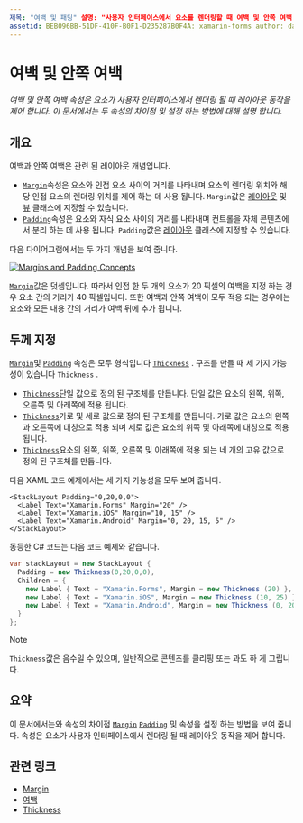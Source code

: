 ```yaml
---
제목: "여백 및 패딩" 설명: "사용자 인터페이스에서 요소를 렌더링할 때 여백 및 안쪽 여백 속성은 레이아웃 동작을 제어 합니다. 이 문서에서는 두 속성의 차이점 및 설정 하는 방법에 대해 설명 합니다. "
assetid: BEB096BB-51DF-410F-B0F1-D235287B0F4A: xamarin-forms author: davidbritch: dabritch:: 04/27/2016-loc: [ Xamarin.Forms ,]입니다. Xamarin.Essentials
---
```


# <a name="margin-and-padding"></a>여백 및 안쪽 여백

_여백 및 안쪽 여백 속성은 요소가 사용자 인터페이스에서 렌더링 될 때 레이아웃 동작을 제어 합니다. 이 문서에서는 두 속성의 차이점 및 설정 하는 방법에 대해 설명 합니다._

## <a name="overview"></a>개요

여백과 안쪽 여백은 관련 된 레이아웃 개념입니다.

- [`Margin`](xref:Xamarin.Forms.View.Margin)속성은 요소와 인접 요소 사이의 거리를 나타내며 요소의 렌더링 위치와 해당 인접 요소의 렌더링 위치를 제어 하는 데 사용 됩니다. `Margin`값은 [레이아웃](~/xamarin-forms/user-interface/controls/layouts.md) 및 [뷰](~/xamarin-forms/user-interface/controls/views.md) 클래스에 지정할 수 있습니다.
- [`Padding`](xref:Xamarin.Forms.Layout.Padding)속성은 요소와 자식 요소 사이의 거리를 나타내며 컨트롤을 자체 콘텐츠에서 분리 하는 데 사용 됩니다. `Padding`값은 [레이아웃](~/xamarin-forms/user-interface/controls/layouts.md) 클래스에 지정할 수 있습니다.

다음 다이어그램에서는 두 가지 개념을 보여 줍니다.

[![](margin-and-padding-images/margins-and-padding-sml.png "Margins and Padding Concepts")](margin-and-padding-images/margins-and-padding.png#lightbox "Margins and Padding Concepts")

[`Margin`](xref:Xamarin.Forms.View.Margin)값은 덧셈입니다. 따라서 인접 한 두 개의 요소가 20 픽셀의 여백을 지정 하는 경우 요소 간의 거리가 40 픽셀입니다. 또한 여백과 안쪽 여백이 모두 적용 되는 경우에는 요소와 모든 내용 간의 거리가 여백 뒤에 추가 됩니다.

## <a name="specifying-a-thickness"></a>두께 지정

[`Margin`](xref:Xamarin.Forms.View.Margin)및 [`Padding`](xref:Xamarin.Forms.Layout.Padding) 속성은 모두 형식입니다 [`Thickness`](xref:Xamarin.Forms.Thickness) . 구조를 만들 때 세 가지 가능성이 있습니다 `Thickness` .

- [`Thickness`](xref:Xamarin.Forms.Thickness)단일 값으로 정의 된 구조체를 만듭니다. 단일 값은 요소의 왼쪽, 위쪽, 오른쪽 및 아래쪽에 적용 됩니다.
- [`Thickness`](xref:Xamarin.Forms.Thickness)가로 및 세로 값으로 정의 된 구조체를 만듭니다. 가로 값은 요소의 왼쪽과 오른쪽에 대칭으로 적용 되며 세로 값은 요소의 위쪽 및 아래쪽에 대칭으로 적용 됩니다.
- [`Thickness`](xref:Xamarin.Forms.Thickness)요소의 왼쪽, 위쪽, 오른쪽 및 아래쪽에 적용 되는 네 개의 고유 값으로 정의 된 구조체를 만듭니다.

다음 XAML 코드 예제에서는 세 가지 가능성을 모두 보여 줍니다.

```xaml
<StackLayout Padding="0,20,0,0">
  <Label Text="Xamarin.Forms" Margin="20" />
  <Label Text="Xamarin.iOS" Margin="10, 15" />
  <Label Text="Xamarin.Android" Margin="0, 20, 15, 5" />
</StackLayout>
```

동등한 C# 코드는 다음 코드 예제와 같습니다.

```csharp
var stackLayout = new StackLayout {
  Padding = new Thickness(0,20,0,0),
  Children = {
    new Label { Text = "Xamarin.Forms", Margin = new Thickness (20) },
    new Label { Text = "Xamarin.iOS", Margin = new Thickness (10, 25) },
    new Label { Text = "Xamarin.Android", Margin = new Thickness (0, 20, 15, 5) }
  }
};
```

> [!NOTE]
> `Thickness`값은 음수일 수 있으며, 일반적으로 콘텐츠를 클리핑 또는 과도 하 게 그립니다.

## <a name="summary"></a>요약

이 문서에서는와 속성의 차이점 [`Margin`](xref:Xamarin.Forms.View.Margin) [`Padding`](xref:Xamarin.Forms.Layout.Padding) 및 속성을 설정 하는 방법을 보여 줍니다. 속성은 요소가 사용자 인터페이스에서 렌더링 될 때 레이아웃 동작을 제어 합니다.

## <a name="related-links"></a>관련 링크

- [Margin](xref:Xamarin.Forms.View.Margin)
- [여백](xref:Xamarin.Forms.Layout.Padding)
- [Thickness](xref:Xamarin.Forms.Thickness)
